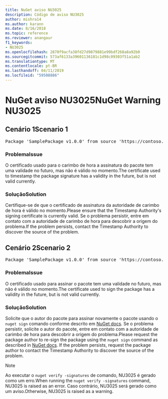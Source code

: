 ```yaml
---
title: NuGet aviso NU3025
description: Código de aviso NU3025
author: mishra14
ms.author: karann
ms.date: 8/16/2018
ms.topic: reference
ms.reviewer: anangaur
f1_keywords:
- NU3025
ms.openlocfilehash: 2870f9acfa38fd27d9879881e99bdf268a8a92b0
ms.sourcegitcommit: 573af6133a39601136181c1d98c09303f51a1ab2
ms.translationtype: MT
ms.contentlocale: pt-BR
ms.lasthandoff: 04/11/2019
ms.locfileid: "59508886"
---
```

# <a name="nuget-warning-nu3025"></a><span data-ttu-id="edd64-103">NuGet aviso NU3025</span><span class="sxs-lookup"><span data-stu-id="edd64-103">NuGet Warning NU3025</span></span>

## <a name="scenario-1"></a><span data-ttu-id="edd64-104">Cenário 1</span><span class="sxs-lookup"><span data-stu-id="edd64-104">Scenario 1</span></span>

<pre>Package 'SamplePackage v1.0.0' from source 'https://contoso.com/index.json': The timestamp signing certificate is not yet valid.</pre>

### <a name="issue"></a><span data-ttu-id="edd64-105">Problema</span><span class="sxs-lookup"><span data-stu-id="edd64-105">Issue</span></span>

<span data-ttu-id="edd64-106">O certificado usado para o carimbo de hora a assinatura do pacote tem uma validade no futuro, mas não é válido no momento.</span><span class="sxs-lookup"><span data-stu-id="edd64-106">The certificate used to timestamp the package signature has a validity in the future, but is not valid currently.</span></span>


### <a name="solution"></a><span data-ttu-id="edd64-107">Solução</span><span class="sxs-lookup"><span data-stu-id="edd64-107">Solution</span></span>

<span data-ttu-id="edd64-108">Certifique-se de que o certificado de assinatura da autoridade de carimbo de hora é válido no momento.</span><span class="sxs-lookup"><span data-stu-id="edd64-108">Please ensure that the Timestamp Authority's signing certificate is currently valid.</span></span> <span data-ttu-id="edd64-109">Se o problema persistir, entre em contato com a autoridade de carimbo de hora para descobrir a origem do problema.</span><span class="sxs-lookup"><span data-stu-id="edd64-109">If the problem persists, contact the Timestamp Authority to discover the source of the problem.</span></span>



## <a name="scenario-2"></a><span data-ttu-id="edd64-110">Cenário 2</span><span class="sxs-lookup"><span data-stu-id="edd64-110">Scenario 2</span></span>

<pre>Package 'SamplePackage v1.0.0' from source 'https://contoso.com/index.json': The primary signature's timestamp signing certificate is not yet valid.</pre>

### <a name="issue"></a><span data-ttu-id="edd64-111">Problema</span><span class="sxs-lookup"><span data-stu-id="edd64-111">Issue</span></span>

<span data-ttu-id="edd64-112">O certificado usado para assinar o pacote tem uma validade no futuro, mas não é válido no momento.</span><span class="sxs-lookup"><span data-stu-id="edd64-112">The certificate used to sign the package has a validity in the future, but is not valid currently.</span></span>


### <a name="solution"></a><span data-ttu-id="edd64-113">Solução</span><span class="sxs-lookup"><span data-stu-id="edd64-113">Solution</span></span>

<span data-ttu-id="edd64-114">Solicite que o autor do pacote para assinar novamente o pacote usando o `nuget sign` comando conforme descrito em [NuGet docs](https://docs.microsoft.com/en-us/nuget/create-packages/sign-a-package). Se o problema persistir, solicite o autor do pacote, entre em contato com a autoridade de carimbo de hora para descobrir a origem do problema.</span><span class="sxs-lookup"><span data-stu-id="edd64-114">Please request the package author to re-sign the package using the `nuget sign` command as described in [NuGet docs](https://docs.microsoft.com/en-us/nuget/create-packages/sign-a-package). If the problem persists, request the package author to contact the Timestamp Authority to discover the source of the problem.</span></span>


> [!Note]
> <span data-ttu-id="edd64-115">Ao executar o `nuget verify -signatures` de comando, NU3025 é gerado como um erro.</span><span class="sxs-lookup"><span data-stu-id="edd64-115">When running the `nuget verify -signatures` command, NU3025 is raised as an error.</span></span> <span data-ttu-id="edd64-116">Caso contrário, NU3025 será gerado como um aviso.</span><span class="sxs-lookup"><span data-stu-id="edd64-116">Otherwise, NU3025 is raised as a warning.</span></span>